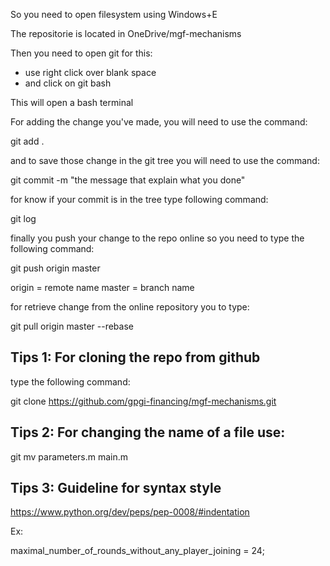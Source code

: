 
So you need to open filesystem using Windows+E

The repositorie is located in OneDrive/mgf-mechanisms

Then you need to open git for this:
- use right click over blank space
- and click on git bash

This will open a bash terminal



For adding the change you've made, you will need to use the command:

git add .

and to save those change in the git tree you will need to use the command:

git commit -m "the message that explain what you done"

for know if your commit is in the tree type following command:

git log


finally you push your change to the repo online
so you need to type the following command:

git push origin master

origin = remote name
master = branch name


for retrieve change from the online repository you to type:

git pull origin master --rebase


## Tips 1: For cloning the repo from github

type the following command:

git clone https://github.com/gpgi-financing/mgf-mechanisms.git


## Tips 2: For changing the name of a file use: 

git mv parameters.m main.m


## Tips 3: Guideline for syntax style

https://www.python.org/dev/peps/pep-0008/#indentation

Ex:

maximal_number_of_rounds_without_any_player_joining = 24;
